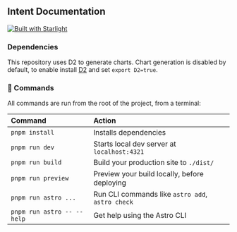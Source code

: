 ## Intent Documentation

[![Built with Starlight](https://astro.badg.es/v2/built-with-starlight/tiny.svg)](https://starlight.astro.build)

### Dependencies

This repository uses D2 to generate charts. Chart generation is disabled by default, to enable install [D2](https://d2lang.com/tour/install) and set `export D2=true`.

### 🧞 Commands

All commands are run from the root of the project, from a terminal:

| Command                    | Action                                           |
| :------------------------- | :----------------------------------------------- |
| `pnpm install`             | Installs dependencies                            |
| `pnpm run dev`             | Starts local dev server at `localhost:4321`      |
| `pnpm run build`           | Build your production site to `./dist/`          |
| `pnpm run preview`         | Preview your build locally, before deploying     |
| `pnpm run astro ...`       | Run CLI commands like `astro add`, `astro check` |
| `pnpm run astro -- --help` | Get help using the Astro CLI                     |
